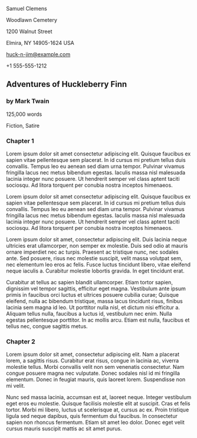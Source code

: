 <!--
Template: long-form story - novellette, novella, novel, etc.
-->

<style>
    /*
    @import url("https://toddwarner.io/pub/css/manuscript-css/manuscript-beta.css");
    @import url("/full/path/to/the/repository/for/manuscript-css/manuscript-beta.css");
    */
    @import url("../../manuscript-beta.css");
    :root {
        --m-marginalia: "Clemens / Huck Finn / " counter(page);
    }
</style>

<div id="vpage">
<article id="manuscript" class="long">




[comment]: / "-------------------------- TITLE PAGE --------------------------"




<div class="m-page-header">                 <!-- page header (contact info) -->
<div class="m-contact">


Samuel Clemens

Woodlawn Cemetery

1200 Walnut Street

Elmira, NY 14905-1624 USA

huck-n-jim@example.com

+1 555-555-1212


</div>
</div> <!-- end m-page-header -->

<div class="m-title-header"> <!-- title header (title, byline, story facts) -->


# Adventures of Huckleberry Finn

### by Mark Twain


<div class="m-facts">


125,000 words

Fiction, Satire


</div>
</div> <!-- end m-title-header -->




[comment]: / "---------------------- CHAPTER & SCENES ------------------------"




<section class="m-chapter">
<div class="m-title-header">

# Chapter 1

</div>




<section class="m-scene">


Lorem ipsum dolor sit amet consectetur adipiscing elit. Quisque faucibus ex
sapien vitae pellentesque sem placerat. In id cursus mi pretium tellus duis
convallis. Tempus leo eu aenean sed diam urna tempor. Pulvinar vivamus
fringilla lacus nec metus bibendum egestas. Iaculis massa nisl malesuada
lacinia integer nunc posuere. Ut hendrerit semper vel class aptent taciti
sociosqu. Ad litora torquent per conubia nostra inceptos himenaeos.

Lorem ipsum dolor sit amet consectetur adipiscing elit. Quisque faucibus ex
sapien vitae pellentesque sem placerat. In id cursus mi pretium tellus duis
convallis. Tempus leo eu aenean sed diam urna tempor. Pulvinar vivamus
fringilla lacus nec metus bibendum egestas. Iaculis massa nisl malesuada
lacinia integer nunc posuere. Ut hendrerit semper vel class aptent taciti
sociosqu. Ad litora torquent per conubia nostra inceptos himenaeos.


</section> <!-- end scene -->
<section class="m-scene">


Lorem ipsum dolor sit amet, consectetur adipiscing elit. Duis lacinia neque
ultricies erat ullamcorper, non semper ex molestie. Duis sed odio at mauris
ornare imperdiet nec ac turpis. Praesent ac tristique nunc, nec sodales ante.
Sed posuere, risus nec molestie suscipit, velit massa volutpat sem, nec
elementum leo eros ac felis. Fusce luctus tincidunt libero, vitae eleifend
neque iaculis a. Curabitur molestie lobortis gravida. In eget tincidunt erat.

Curabitur at tellus ac sapien blandit ullamcorper. Etiam tortor sapien,
dignissim vel tempor sagittis, efficitur eget magna. Vestibulum ante ipsum
primis in faucibus orci luctus et ultrices posuere cubilia curae; Quisque
eleifend, nulla ac bibendum tristique, massa lacus tincidunt risus, finibus
lacinia sem magna id leo. Ut porttitor nulla nisl, et dictum nisi efficitur a.
Aliquam tellus nulla, faucibus a luctus id, vestibulum nec enim. Nulla egestas
pellentesque porttitor. In ac mollis arcu. Etiam est nulla, faucibus et tellus
nec, congue sagittis metus.


</section> <!-- end scene -->
</section> <!-- end chapter -->




[comment]: / "---------------------- CHAPTER & SCENES ------------------------"




<section class="m-chapter">
<div class="m-title-header">

# Chapter 2

</div>
<section class="m-scene">


Lorem ipsum dolor sit amet, consectetur adipiscing elit. Nam a placerat lorem,
a sagittis risus. Curabitur erat risus, congue in lacinia ac, viverra molestie
tellus. Morbi convallis velit non sem venenatis consectetur. Nam congue posuere
magna nec vulputate. Donec sodales nisl id mi fringilla elementum. Donec in
feugiat mauris, quis laoreet lorem. Suspendisse non mi velit.

Nunc sed massa lacinia, accumsan est at, laoreet neque. Integer vestibulum eget
eros eu molestie. Quisque facilisis molestie elit at suscipit. Cras et felis
tortor. Morbi mi libero, luctus ut scelerisque at, cursus ac ex. Proin
tristique ligula sed neque dapibus, quis fermentum dui faucibus. In consectetur
sapien non rhoncus fermentum. Etiam sit amet leo dolor. Donec eget velit cursus
mauris suscipit mattis ac sit amet purus.


</section> <!-- end scene -->
</section> <!-- end chapter -->


</article></div> <!-- ----------------------------- end of manuscript ---- -->

